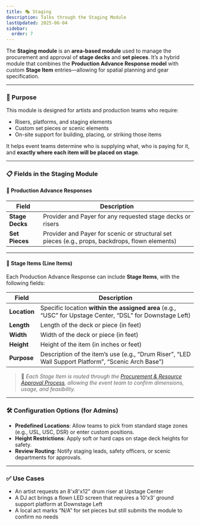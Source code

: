 ```yaml
---
title: 🎭 Staging
description: Talks through the Staging Module
lastUpdated: 2025-06-04
sidebar:
  order: 7
---
```


The **Staging module** is an **area-based module** used to manage the procurement and approval of **stage decks** and **set pieces**. It’s a hybrid module that combines the **Production Advance Response model** with custom **Stage Item** entries—allowing for spatial planning and gear specification.

---

### 🧭 Purpose

This module is designed for artists and production teams who require:

- Risers, platforms, and staging elements
- Custom set pieces or scenic elements
- On-site support for building, placing, or striking those items

It helps event teams determine who is supplying what, who is paying for it, and **exactly where each item will be placed on stage**.

---

### 📋 Fields in the Staging Module

#### 🔹 Production Advance Responses

| Field           | Description                                                                                     |
| --------------- | ----------------------------------------------------------------------------------------------- |
| **Stage Decks** | Provider and Payer for any requested stage decks or risers                                      |
| **Set Pieces**  | Provider and Payer for scenic or structural set pieces (e.g., props, backdrops, flown elements) |

---

#### 🔹 Stage Items (Line Items)

Each Production Advance Response can include **Stage Items**, with the following fields:

| Field        | Description                                                                                               |
| ------------ | --------------------------------------------------------------------------------------------------------- |
| **Location** | Specific location **within the assigned area** (e.g., “USC” for Upstage Center, “DSL” for Downstage Left) |
| **Length**   | Length of the deck or piece (in feet)                                                                     |
| **Width**    | Width of the deck or piece (in feet)                                                                      |
| **Height**   | Height of the item (in inches or feet)                                                                    |
| **Purpose**  | Description of the item’s use (e.g., “Drum Riser”, “LED Wall Support Platform”, “Scenic Arch Base”)       |

> 📐 _Each Stage Item is routed through the [Procurement & Resource Approval Process](#), allowing the event team to confirm dimensions, usage, and feasibility._

---

### 🛠️ Configuration Options (for Admins)

- **Predefined Locations**: Allow teams to pick from standard stage zones (e.g., USL, USC, DSR) or enter custom positions.
- **Height Restrictions**: Apply soft or hard caps on stage deck heights for safety.
- **Review Routing**: Notify staging leads, safety officers, or scenic departments for approvals.

---

### ✅ Use Cases

- An artist requests an 8'x8'x12" drum riser at Upstage Center
- A DJ act brings a flown LED screen that requires a 10'x3' ground support platform at Downstage Left
- A local act marks “N/A” for set pieces but still submits the module to confirm no needs
